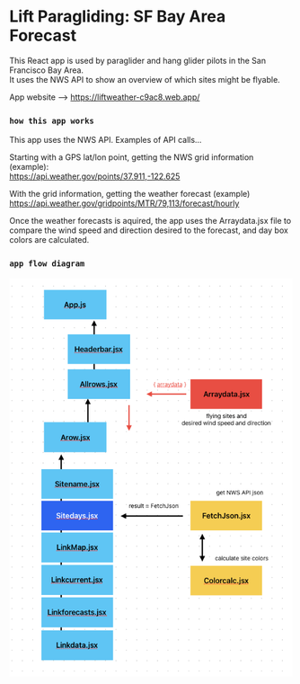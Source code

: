 # Lift Paragliding: SF Bay Area Forecast

This React app is used by paraglider and hang glider pilots in the San Francisco Bay Area. <br>
It uses the NWS API to show an overview of which sites might be flyable.

App website --> https://liftweather-c9ac8.web.app/

### `how this app works`

This app uses the NWS API. Examples of API calls...

Starting with a GPS lat/lon point, getting the NWS grid information (example):<br>
https://api.weather.gov/points/37.911,-122.625

With the grid information, getting the weather forecast (example)<br>
https://api.weather.gov/gridpoints/MTR/79,113/forecast/hourly

Once the weather forecasts is aquired, the app uses the Arraydata.jsx file to compare the wind speed and direction desired to the forecast, and day box colors are calculated.


### `app flow diagram`

![alt text](https://github.com/gerrypez/weather/blob/main/src/images/app_flowchart.png?raw=true)


